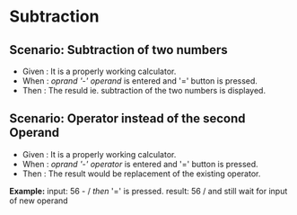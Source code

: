 # Subtraction

## Scenario: Subtraction of two numbers
  
- Given : It is a properly working calculator.
- When : _oprand '-' operand_ is entered and '=' button is pressed.
- Then : The resuld ie. subtraction of the two numbers is displayed. 


## Scenario: Operator instead of the second Operand
  
- Given : It is a properly working calculator.
- When : _oprand '-' operator_ is entered and '=' button is pressed.
- Then : The result would be replacement of the existing operator.

**Example:**  input: 56 - / _then_ '=' is pressed.
result: 56 / and still wait for input of new operand 

